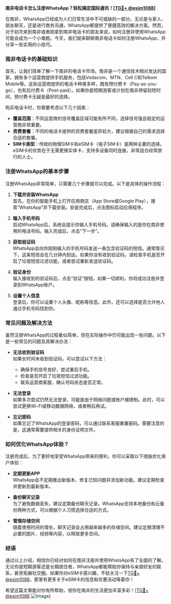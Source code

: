 **南非电话卡怎么注册WhatsApp？轻松搞定国际通讯！[[TG💪+ @esim1088](https://t.me/s/esim1088)]**

在南非，WhatsApp已经成为人们日常生活中不可或缺的一部分。无论是与家人、朋友聊天，还是进行商务沟通，WhatsApp都提供了便捷高效的解决方案。然而，对于初次来到南非或者刚拿到南非电话卡的朋友来说，如何注册并使用WhatsApp可能会成为一个小难题。今天，我们就来聊聊南非电话卡如何注册WhatsApp，并分享一些实用的小技巧。

### 南非电话卡的基础知识

首先，让我们简单了解一下南非的电话卡市场。南非是一个通信技术相对发达的国家，拥有多个运营商提供手机服务，包括Vodacom、MTN、Cell C和Telkom Mobile等。这些运营商提供的电话卡种类多样，既有预付费卡（Pay-as-you-go），也有后付费卡（Post-paid）。如果你是短期游客或计划在南非停留较短时间，预付费卡无疑是最好的选择。

购买电话卡时，你需要考虑以下几个因素：
- **覆盖范围**：不同运营商的信号覆盖区域可能有所不同，选择信号强且稳定的运营商非常重要。
- **资费套餐**：不同的电话卡提供的资费套餐差异较大，建议根据自己的需求选择合适的套餐。
- **SIM卡类型**：传统的物理SIM卡和eSIM卡（电子SIM卡）是两种主要的选择。eSIM卡的优势在于无需更换实体卡，支持多设备同时连接，非常适合经常旅行的人士。

### 注册WhatsApp的基本步骤

注册WhatsApp非常简单，只需要几个步骤就可以完成。以下是具体的操作流程：

1. **下载并安装WhatsApp**  
   首先，在你的智能手机上打开应用商店（App Store或Google Play），搜索“WhatsApp”并下载安装。安装完成后，点击图标启动应用程序。

2. **输入手机号码**  
   启动WhatsApp后，系统会提示你输入手机号码。请确保输入的是你在南非使用的电话号码。输入完成后，点击“下一步”。

3. **获取验证码**  
   WhatsApp会向你刚刚输入的手机号码发送一条包含验证码的短信。通常情况下，这条短信会在几分钟内到达。如果你没有收到验证码，请检查手机是否开启了垃圾短信过滤功能，或者尝试重新发送验证码。

4. **验证身份**  
   输入接收到的验证码后，点击“验证”按钮。如果一切顺利，你将成功注册并登录到WhatsApp账户。

5. **设置个人信息**  
   登录后，你可以设置个人头像、昵称等信息。此外，还可以选择是否允许他人通过手机号码找到你。

### 常见问题及解决方法

虽然注册WhatsApp的过程看似简单，但在实际操作中仍可能出现一些问题。以下是一些常见的问题及其解决办法：

- **无法收到验证码**  
  如果长时间未收到验证码，可以尝试以下方法：
  - 确保手机信号良好，尝试重启手机。
  - 检查是否开启了垃圾短信过滤功能。
  - 联系运营商客服，确认号码状态是否正常。

- **无法登录**  
  如果多次尝试仍然无法登录，可能是由于网络问题或账户被限制。此时，可以尝试更换Wi-Fi或移动数据网络，或者稍后再试。

- **忘记密码**  
  如果忘记了WhatsApp的登录密码，可以通过联系客服重置密码。需要注意的是，这通常需要提供相关的身份证明文件。

### 如何优化WhatsApp体验？

注册完成后，为了更好地享受WhatsApp带来的便利，你可以采取以下措施优化用户体验：

- **定期更新APP**  
  WhatsApp会不定期推出新版本，修复已知问题并添加新功能。建议定期检查并更新到最新版本。

- **备份聊天记录**  
  为了避免数据丢失，建议定期备份聊天记录。WhatsApp支持本地备份和云备份两种方式，可以根据个人习惯选择合适的方式。

- **管理存储空间**  
  随着使用时间的增长，聊天记录会占用越来越多的存储空间。建议定期清理不必要的图片、视频等内容，以释放更多空间。

### 结语

通过以上介绍，相信你已经对如何在南非注册并使用WhatsApp有了全面的了解。无论你是短期游客还是长期居住者，WhatsApp都能帮助你保持与亲朋好友的联系，甚至拓展社交圈。如果你对eSIM卡感兴趣，不妨关注一下[TG💪+ @esim1088](https://t.me/s/esim1088)，那里有更多关于eSIM卡的信息和优惠活动等着你！

希望这篇文章能对你有所帮助，祝你在南非的生活更加丰富多彩！[[TG💪+ @esim1088](https://t.me/s/esim1088) ![Image](https://i.postimg.cc/4NQfJmqS/Snipaste-2025-05-13-00-14-12.png)]